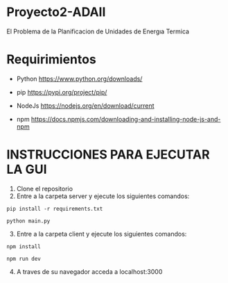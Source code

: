# Proyecto2-ADAII
El Problema de la Planificacion de Unidades de Energıa Termica

# Requirimientos 
- Python
  https://www.python.org/downloads/

- pip
  https://pypi.org/project/pip/
  
- NodeJs
  https://nodejs.org/en/download/current

- npm
  https://docs.npmjs.com/downloading-and-installing-node-js-and-npm
  


# INSTRUCCIONES PARA EJECUTAR LA GUI
1. Clone el repositorio
2. Entre a la carpeta server y ejecute los siguientes comandos:
```
pip install -r requirements.txt   
```
```
python main.py
```
3. Entre a la carpeta client y ejecute los siguientes comandos:
```
npm install   
```
```
npm run dev 
```
4. A traves de su navegador acceda a localhost:3000
